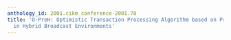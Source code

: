 ```yaml
---
anthology_id: 2001.cikm_conference-2001.78
title: 'O-PreH: Optimistic Transaction Processing Algorithm based on Pre-Reordering
  in Hybrid Broadcast Environments'
---
```

